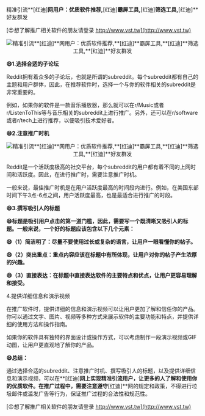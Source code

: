 精准引流**[红迪]**网用户：优质软件推荐,**[红迪]**霸屏工具,**[红迪]**筛选工具,**[红迪]**好友群发

[😍想了解推广相关软件的朋友请登录 http://www.vst.tw](http://www.vst.tw)

 <center><img src="https://vst.tw/MP4/tuiguang/png/4.png" alt="精准引流**[红迪]**网用户：优质软件推荐,**[红迪]**霸屏工具,**[红迪]**筛选工具,**[红迪]**好友群发"></center>

**😄1.选择合适的子论坛**

Reddit拥有着众多的子论坛，也就是所谓的subreddit。每个subreddit都有自己的主题和用户群体，因此，在推荐软件时，选择一个与你的软件相关的subreddit是非常重要的。

例如，如果你的软件是一款音乐播放器，那么就可以在r/Music或者r/ListenToThis等与音乐相关的subreddit上进行推广。另外，还可以在r/software或者r/tech上进行推荐，以便吸引技术爱好者。

**😄2.注意推广时机**

 <center><img src="https://vst.tw/MP4/tuiguang/png/1.png" alt="精准引流**[红迪]**网用户：优质软件推荐,**[红迪]**霸屏工具,**[红迪]**筛选工具,**[红迪]**好友群发"></center>

Reddit是一个活跃度极高的社交平台，每个subreddit的用户都有着不同的上网时间和活跃度。因此，在进行推广时，需要注意推广时机。

一般来说，最佳推广时机是在用户活跃度最高的时间段内进行。例如，在美国东部时间下午3点-6点之间，用户活跃度最高，也是最适合进行推广的时段。

**😄3.撰写吸引人的标题**

**😄标题是吸引用户点击的第一道门槛，因此，需要写一个既清晰又吸引人的标题。一般来说，一个好的标题应该包含以下几个元素：**

**😄（1）简洁明了：尽量不要使用过长或复杂的语言，让用户一眼看懂你的帖子。**

**😄（2）突出重点：重点内容应该在标题中有所体现，让用户对你的帖子产生浓厚的兴趣。**

**😄（3）直接表达：在标题中直接表达软件的主要特点和优点，让用户更容易理解和接受。**

4.提供详细信息和演示视频

在推广软件时，提供详细的信息和演示视频可以让用户更加了解和信任你的产品。你可以通过文字、图片、视频等多种方式来展示软件的主要功能和特点，并提供详细的使用方法和操作指南。

如果你的软件具有独特的界面设计或操作方式，可以考虑制作一段演示视频或GIF动图，让用户更直观地了解你的产品。

**😄总结：**

通过选择合适的subreddit、注意推广时机、撰写吸引人的标题，以及提供详细信息和演示视频，可以在**[红迪]**网上实现精准引流用户，让更多的人了解和使用你的优质软件。在推广过程中，需要注意遵守**[红迪]**网的规定和政策，不得进行垃圾邮件或滥发广告等行为，保证推广过程的合法性和规范性。

[😍想了解推广相关软件的朋友请登录 http://www.vst.tw](http://www.vst.tw)



